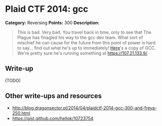 # Plaid CTF 2014: gcc

**Category:** Reversing
**Points:** 300
**Description:**

> This is bad. Very bad. You travel back in time, only to see that The Plague has finagled his way to the gcc dev team. What sort of mischief he can cause for the future from this point of power is hard to say... find out what he's up to immediately! [Here](gcc-1f056eb86b487b65ad92d89738ec5edc.tar.gz)'s a copy of GCC. We're pretty sure he's running something at <https://107.21.133.9/>.

## Write-up

(TODO)

## Other write-ups and resources

* <http://blog.dragonsector.pl/2014/04/plaidctf-2014-gcc-300-and-freya-250.html>
* <https://gist.github.com/hellok/10723754>
